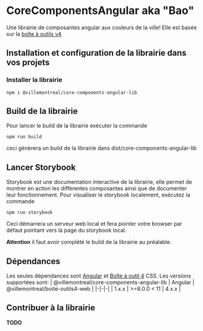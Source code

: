 # CoreComponentsAngular aka "Bao"

Une librairie de composantes angular aux couleurs de la ville! Elle est basée sur la [boîte à outils v4](https://services.montreal.ca/boite-outils4/)

## Installation et configuration de la librairie dans vos projets
### Installer la librairie
`npm i @villemontreal/core-components-angular-lib`

## Build de la librairie
Pour lancer le build de la librairie exécuter la commande 

`npm run build` 

ceci génèrera un build de la librairie dans dist/core-components-angular-lib

## Lancer Storybook
Storybook est une documentation interactive de la librairie, elle permet de montrer en action les diffèrentes composantes ainsi que de documenter leur fonctionnement. Pour visualiser le storybook localement, exécutez la commande 

`npm run storybook`

Ceci démarrera un serveur web local et fera pointer votre browser par défaut pointant vers la page du storybook local.

**Attention** il faut avoir complété le build de la librairie au préalable.

## Dépendances

Les seules dépendances sont [Angular](https://angular.io) et [Boîte à outil 4](https://services.montreal.ca/boite-outils4/) CSS.
Les versions supportées sont:
| @villemontreal/core-components-angular-lib | Angular | @villemontreal/boite-outils4-web |
|-|-|-|
| 1.x.x | >=8.0.0 < 11 | 4.x.x |

## Contribuer à la librairie
**TODO**
